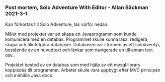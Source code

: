 ### Post mortem, Solo Adventure With Editor - Allan Bäckman 2021-3-1
Kan förkortas till Solo Adventure, läs varför nedan.

Målet med projektet var att skapa ett Javaprogramm som kunde komunicera med en databas. Programmet skulle kunna läsa, redigera, skapa och tilintetgöra databaser. Databasen var i formen av ett soloäventyr, bestående av en huvudtext och länkar som navigerade en till annan text osv..

Projektet bestod av en databas som med hjälp av ett mysql library kopplades till programmet. Arbetet skulle vara uppbygt efter MVC principen och inehålla Java docs. 
